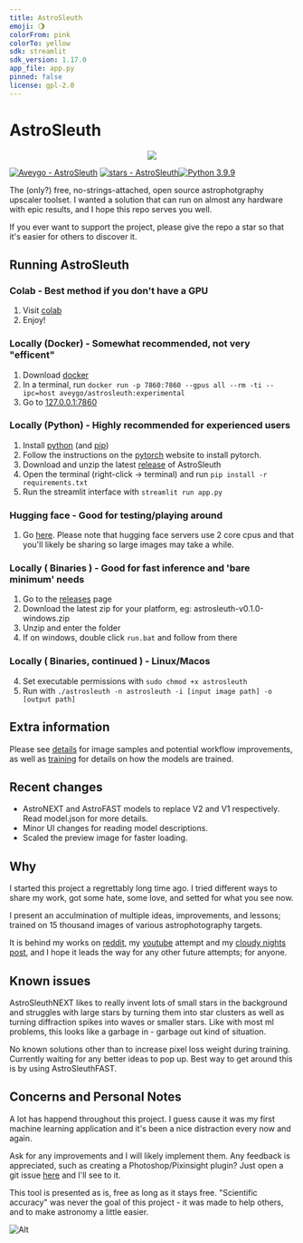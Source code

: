 ```yaml
---
title: AstroSleuth
emoji: 🌖
colorFrom: pink
colorTo: yellow
sdk: streamlit
sdk_version: 1.17.0
app_file: app.py
pinned: false
license: gpl-2.0
---
```


# AstroSleuth

<p align="center">
  <img src="results/gui.png">
</p>

[![Aveygo - AstroSleuth](https://img.shields.io/static/v1?label=Aveygo&message=AstroSleuth&color=black&logo=github)](https://github.com/Aveygo/AstroSleuth "Go to GitHub repo")
[![stars - AstroSleuth](https://img.shields.io/github/stars/Aveygo/AstroSleuth?style=social)](https://github.com/Aveygo/AstroSleuth)[![Python 3.9.9](https://img.shields.io/badge/python-3.9.9-black.svg)](https://www.python.org/downloads/release/python-399/)

The (only?) free, no-strings-attached, open source astrophotgraphy upscaler toolset. I wanted a solution that can run on almost any hardware with epic results, and I hope this repo serves you well.

If you ever want to support the project, please give the repo a star so that it's easier for others to discover it.

## Running AstroSleuth

### Colab - Best method if you don't have a GPU 
1. Visit [colab](https://colab.research.google.com/drive/1LxiNsnokF-6OmICSxWNvTeFEEZvRM2Lp?usp=sharing)
2. Enjoy!

### Locally (Docker) - Somewhat recommended, not very "efficent"
1. Download [docker](https://www.docker.com/products/docker-desktop/)
2. In a terminal, run ```docker run -p 7860:7860 --gpus all --rm -ti --ipc=host aveygo/astrosleuth:experimental```
4. Go to [127.0.0.1:7860](http://127.0.0.1:7860)

### Locally (Python) - Highly recommended for experienced users
1. Install [python](https://www.python.org/downloads/) (and [pip](https://phoenixnap.com/kb/install-pip-windows))
2. Follow the instructions on the [pytorch](https://pytorch.org/get-started/locally/) website to install pytorch.
3. Download and unzip the latest [release](https://github.com/Aveygo/AstroSleuth/archive/refs/heads/master.zip) of AstroSleuth
4. Open the terminal (right-click -> terminal) and run ```pip install -r requirements.txt```
5. Run the streamlit interface with ```streamlit run app.py```

### Hugging face - Good for testing/playing around
1. Go [here](https://huggingface.co/spaces/Aveygo/AstroSleuth). Please note that hugging face servers use 2 core cpus and that you'll likely be sharing so large images may take a while.

### Locally ( Binaries ) - Good for fast inference and 'bare minimum' needs
1. Go to the [releases](https://github.com/Aveygo/AstroSleuth/releases) page 
2. Download the latest zip for your platform, eg: astrosleuth-v0.1.0-windows.zip
3. Unzip and enter the folder
4. If on windows, double click ```run.bat``` and follow from there

### Locally ( Binaries, continued ) - Linux/Macos
4. Set executable permissions with ```sudo chmod +x astrosleuth```
5. Run with ```./astrosleuth -n astrosleuth -i [input image path] -o [output path]```

## Extra information

Please see [details](results/details.md) for image samples and potential workflow improvements, as well as [training](results/training.md) for details on how the models are trained.

## Recent changes

 - AstroNEXT and AstroFAST models to replace V2 and V1 respectively. Read model.json for more details.
 - Minor UI changes for reading model descriptions.
 - Scaled the preview image for faster loading.

## Why

I started this project a regrettably long time ago. I tried different ways to share my work, got some hate, some love, and setted for what you see now.

I present an acculmination of multiple ideas, improvements, and lessons; trained on 15 thousand images of various astrophotography targets. 

It is behind my works on [reddit](https://www.reddit.com/user/CodingCoda), my [youtube](https://www.youtube.com/channel/UCHode4WV0hteze-ZDEG5atQ) attempt and my [cloudy nights post](https://www.cloudynights.com/topic/816869-astrosleuth-image-denoiser-upscaler/), and I hope it leads the way for any other future attempts; for anyone.

## Known issues


AstroSleuthNEXT likes to really invent lots of small stars in the background and struggles with large stars by turning them into star clusters as well as turning diffraction spikes into waves or smaller stars. Like with most ml problems, this looks like a garbage in - garbage out kind of situation. 

No known solutions other than to increase pixel loss weight during training. Currently waiting for any better ideas to pop up. Best way to get around this is by using AstroSleuthFAST.

## Concerns and Personal Notes

A lot has happend throughout this project. I guess cause it was my first machine learning application and it's been a nice distraction every now and again.

Ask for any improvements and I will likely implement them. Any feedback is appreciated, such as creating a Photoshop/Pixinsight plugin? Just open a git issue [here](https://github.com/Aveygo/AstroSleuth/issues) and I'll see to it.

This tool is presented as is, free as long as it stays free. "Scientific accuracy" was never the goal of this project - it was made to help others, and to make astronomy a little easier. 

<!--
Hi there, if you are reading this, then maybe you are interested in helping out. Make your changes, create a pull request, and I'll see to it.
-->

<!--Analytics-->
![Alt](https://repobeats.axiom.co/api/embed/dbcc73880aef11e4e7f6f0ae8c8f22557ea67e21.svg "Repobeats analytics image")

<!--git push hf HEAD:main-->